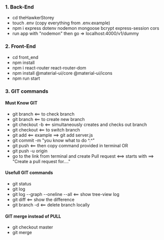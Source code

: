 ### 1. Back-End

- cd theHawkerStorey
- touch .env (copy everything from .env.example)
- npm i express dotenv nodemon mongoose bcrypt express-session cors
- run app with "nodemon" then go => localhost:4000/v1/dummy

### 2. Front-End

- cd front_end
- npm install
- npm i react-router react-router-dom
- npm install @material-ui/core @material-ui/icons
- npm run start

### 3. GIT commands

#### Must Know GIT

- git branch <== to check branch
- git branch <branchName> <== to create new branch
- git checkout -b <newBranchName> <== simultaneously creates and checks out branch
- git checkout <branchName> <== to switch branch
- git add <fileYouWorkedOn> <== example ==> git add server.js
- git commit -m "you know what to do ^.^"
- git push <== then copy command provided in terminal
  OR
- git push -u origin <branchName>
- go to the link from terminal and create Pull request <==> starts with ==> "Create a pull request for...."

#### Usefull GIT commands

- git status
- git log
- git log --graph --oneline --all <== show tree-view log
- git diff <== show the difference
- git branch -d <branchName> <== delete branch locally

#### GIT merge instead of PULL

- git checkout master
- git merge <branchName>
